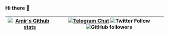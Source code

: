 ### Hi there 👋

<!--
**amiranmanesh/amiranmanesh** is a ✨ _special_ ✨ repository because its `README.md` (this file) appears on your GitHub profile.

Here are some ideas to get you started:

- 🔭 I’m currently working on ...
- 🌱 I’m currently learning ...
- 👯 I’m looking to collaborate on ...
- 🤔 I’m looking for help with ...
- 💬 Ask me about ...
- 📫 How to reach me: ...
- 😄 Pronouns: ...
- ⚡ Fun fact: ...
-->

| [![Amir's Github stats](https://github-readme-stats.vercel.app/api?username=amiranmanesh&show_icons=true)](https://github.com/amiranmanesh/amiranmanesh) | [![Telegram Chat](https://img.shields.io/badge/Chat-Telegram-blue.svg)](https://t.me/iranmanesh_ah)  ![Twitter Follow](https://img.shields.io/twitter/follow/amiranmanesh?style=social)  ![GitHub followers](https://img.shields.io/github/followers/amiranmanesh?label=amiranmanesh&style=social) |
|:---------------------------------------------------------------------------------------------------------------------------------------------:|:-------------------------------------------------------------------------------------------------------------------------------------------------------------------------------------------------------------------------------------------------------------------------------------------:|
